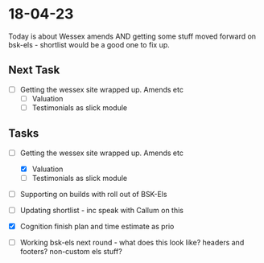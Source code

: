 # 18-04-23

Today is about Wessex amends AND getting some stuff moved forward on bsk-els - shortlist would be a good one to fix up.

## Next Task
- [ ] Getting the wessex site wrapped up. Amends etc
  - [ ] Valuation
  - [ ] Testimonials as slick module

## Tasks

- [ ] Getting the wessex site wrapped up. Amends etc
  - [x] Valuation
  - [ ] Testimonials as slick module

- [ ] Supporting on builds with roll out of BSK-Els

- [ ] Updating shortlist - inc speak with Callum on this
- [x] Cognition finish plan and time estimate as prio
- [ ] Working bsk-els next round - what does this look like? headers and footers? non-custom els stuff?